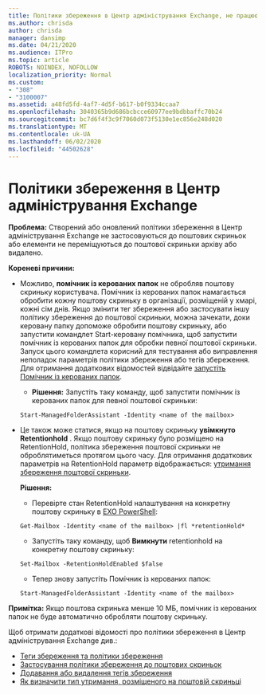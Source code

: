 ```yaml
---
title: Політики збереження в Центр адміністрування Exchange, не працює
ms.author: chrisda
author: chrisda
manager: dansimp
ms.date: 04/21/2020
ms.audience: ITPro
ms.topic: article
ROBOTS: NOINDEX, NOFOLLOW
localization_priority: Normal
ms.custom:
- "308"
- "3100007"
ms.assetid: a48fd5fd-4af7-4d5f-b617-b0f9334ccaa7
ms.openlocfilehash: 3040365b9d686bcbcce60977ee9bdbbaffc70b24
ms.sourcegitcommit: bc7d6f4f3c9f7060d073f5130e1ec856e248d020
ms.translationtype: MT
ms.contentlocale: uk-UA
ms.lasthandoff: 06/02/2020
ms.locfileid: "44502628"
---
```

# <a name="retention-policies-in-exchange-admin-center"></a>Політики збереження в Центр адміністрування Exchange

 **Проблема:** Створений або оновлений політики збереження в Центр адміністрування Exchange не застосовуються до поштових скриньок або елементи не переміщуються до поштової скриньки архіву або видалено. 
  
 **Кореневі причини:**
  
- Можливо, **помічник із керованих папок** не обробляв поштову скриньку користувача. Помічник із керованих папок намагається обробити кожну поштову скриньку в організації, розміщеній у хмарі, кожні сім днів. Якщо змінити тег збереження або застосувати іншу політику збереження до поштової скриньки, можна зачекати, доки керовану папку допоможе обробити поштову скриньку, або запустити командлет Start-керовану помічника, щоб запустити помічник із керованих папок для обробки певної поштової скриньки. Запуск цього командлета корисний для тестування або виправлення неполадок параметрів політики збереження або тегів збереження. Для отримання додаткових відомостей відвідайте [запустіть Помічник із керованих папок](https://msdn.microsoft.com/library/gg271153%28v=exchsrvcs.149%29.aspx#managedfolderassist).
    
  - **Рішення:** Запустіть таку команду, щоб запустити помічник із керованих папок для певної поштової скриньки:
    
  ```
  Start-ManagedFolderAssistant -Identity <name of the mailbox>
  ```

- Це також може статися, якщо на поштову скриньку **увімкнуто** **Retentionhold** . Якщо поштову скриньку було розміщено на RetentionHold, політика збереження поштової скриньки не оброблятиметься протягом цього часу. Для отримання додаткових параметрів на RetentionHold параметр відображається: [утримання збереження поштової скриньки](https://docs.microsoft.com/exchange/security-and-compliance/messaging-records-management/mailbox-retention-hold).
    
    **Рішення:**
    
  - Перевірте стан RetentionHold налаштування на конкретну поштову скриньку в [EXO PowerShell](https://docs.microsoft.com/powershell/exchange/exchange-online/connect-to-exchange-online-powershell/connect-to-exchange-online-powershell?view=exchange-ps):
    
  ```
  Get-Mailbox -Identity <name of the mailbox> |fl *retentionHold*
  ```

  - Запустіть таку команду, щоб **Вимкнути** retentionhold на конкретну поштову скриньку:
    
  ```
  Set-Mailbox -RetentionHoldEnabled $false
  ```

  - Тепер знову запустіть Помічник із керованих папок:
    
  ```
  Start-ManagedFolderAssistant -Identity <name of the mailbox>
  ```

 **Примітка:** Якщо поштова скринька менше 10 МБ, помічник із керованих папок не буде автоматично обробляти поштову скриньку.
 
Щоб отримати додаткові відомості про політики збереження в Центр адміністрування Exchange див.:
- [Теги збереження та політики збереження](https://docs.microsoft.com/exchange/security-and-compliance/messaging-records-management/retention-tags-and-policies)
- [Застосування політики збереження до поштових скриньок](https://docs.microsoft.com/exchange/security-and-compliance/messaging-records-management/apply-retention-policy)
- [Додавання або видалення тегів збереження](https://docs.microsoft.com/exchange/security-and-compliance/messaging-records-management/add-or-remove-retention-tags)
- [Як визначити тип утримання, розміщеного на поштовій скриньці](https://docs.microsoft.com/microsoft-365/compliance/identify-a-hold-on-an-exchange-online-mailbox)
